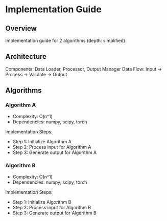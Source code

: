 # Implementation Guide

## Overview
Implementation guide for 2 algorithms (depth: simplified)

## Architecture
Components: Data Loader, Processor, Output Manager
Data Flow: Input → Process → Validate → Output

## Algorithms

### Algorithm A
- Complexity: O(n^1)
- Dependencies: numpy, scipy, torch

Implementation Steps:
- Step 1: Initialize Algorithm A
- Step 2: Process input for Algorithm A
- Step 3: Generate output for Algorithm A

### Algorithm B
- Complexity: O(n^1)
- Dependencies: numpy, scipy, torch

Implementation Steps:
- Step 1: Initialize Algorithm B
- Step 2: Process input for Algorithm B
- Step 3: Generate output for Algorithm B
